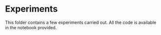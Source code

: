 # Experiments
This folder contains a few experiments carried out. All the code is available in the notebook provided. 
